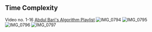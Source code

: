 ## Time Complexity
Video no. 1-16 [Abdul Bari's Algorithm Playlist](https://www.youtube.com/watch?v=FbYzBWdhMb0&list=PLDN4rrl48XKpZkf03iYFl-O29szjTrs_O&index=3)
![IMG_0794](https://user-images.githubusercontent.com/58377971/85913532-a4f2a700-b803-11ea-8f2a-5526ecbc722b.PNG)
![IMG_0795](https://user-images.githubusercontent.com/58377971/85913533-a7ed9780-b803-11ea-9a38-4c0cb78dc688.PNG)
![IMG_0796](https://user-images.githubusercontent.com/58377971/85913534-a91ec480-b803-11ea-8689-39ebf187d890.PNG)
![IMG_0797](https://user-images.githubusercontent.com/58377971/85913535-a9b75b00-b803-11ea-8bac-76b3aa265d61.PNG)
